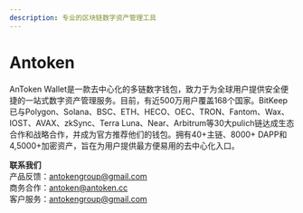 ```yaml
---
description: 专业的区块链数字资产管理工具
---
```


# Antoken

AnToken Wallet是一款去中心化的多链数字钱包，致力于为全球用户提供安全便捷的一站式数字资产管理服务。目前，有近500万用户覆盖168个国家。BitKeep已与Polygon、Solana、BSC、ETH、HECO、OEC、TRON、Fantom、Wax、IOST、AVAX、zkSync、Terra Luna、Near、Arbitrum等30大pulich链达成生态合作和战略合作，并成为官方推荐他们的钱包。拥有40+主链、8000+ DAPP和4,5000+加密资产，旨在为用户提供最方便易用的去中心化入口。

**联系我们**\
产品反馈：antokengroup@gmail.com \
商务合作：antoken@antoken.cc \
客户服务：antokengroup@gmail.com
